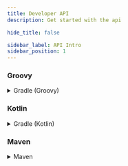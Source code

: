 ```yaml
---
title: Developer API
description: Get started with the api

hide_title: false

sidebar_label: API Intro
sidebar_position: 1
---
```

### Groovy
<details>
 <summary>
   Gradle (Groovy)
 </summary>

```gradle
repositories {
    maven {
        url = "https://repo.crazycrew.us/snapshots"
    }
}
```

```gradle
dependencies {
    compileOnly "us.crazycrew.crazycrates:api:1.0-snapshot"
}
```
</details>

### Kotlin
<details>
 <summary>
   Gradle (Kotlin)
 </summary>

```gradle
repositories {
    maven("https://repo.crazycrew.us/snapshots")
}
```

```gradle
dependencies {
    compileOnly("us.crazycrew.crazycrates:api:1.0-snapshot")
}
```
</details>

### Maven
<details>
 <summary>
   Maven
 </summary>

```xml
<repository>
  <id>crazycrew-snapshots</id>
  <url>https://repo.crazycrew.us/snapshots</url>
</repository>
```

```xml
<dependency>
  <groupId>us.crazycrew.crazycrates</groupId>
  <artifactId>api</artifactId>
  <version>1.0-snapshot</version>
  <scope>provided</scope>
 </dependency>
```
</details>